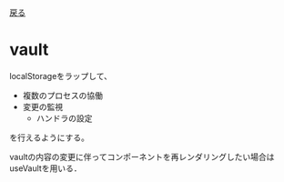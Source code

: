 [戻る](../README.md)

# vault

localStorageをラップして、

- 複数のプロセスの協働
- 変更の監視
  - ハンドラの設定

を行えるようにする。

vaultの内容の変更に伴ってコンポーネントを再レンダリングしたい場合はuseVaultを用いる．
